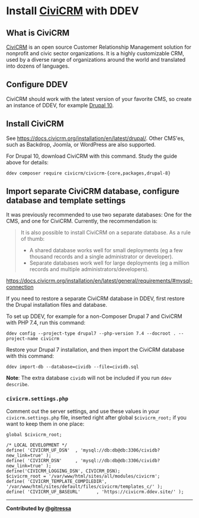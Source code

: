 # Install [CiviCRM](https://civicrm.org/) with DDEV

## What is CiviCRM

[CiviCRM](https://civicrm.org/) is an open source Customer Relationship Management solution for nonprofit and civic sector organizations. It is a highly customizable CRM, used by a diverse range of organizations around the world and translated into dozens of languages. 


## Configure DDEV

CiviCRM should work with the latest version of your favorite CMS, so create an instance of DDEV, for example [Drupal 10](https://ddev.readthedocs.io/en/latest/users/quickstart/#drupal).


## Install CiviCRM

See https://docs.civicrm.org/installation/en/latest/drupal/. Other CMS'es, such as Backdrop, Joomla, or WordPress are also supported.

For Drupal 10, download CiviCRM with this command. Study the guide above for details:

`ddev composer require civicrm/civicrm-{core,packages,drupal-8}`


## Import separate CiviCRM database, configure database and template settings

It was previously recommended to use two separate databases: One for the CMS, and one for CiviCRM. Currently, the recommendation is:

> It is also possible to install CiviCRM on a separate database. As a rule of thumb:
>
> - A shared database works well for small deployments (eg a few thousand records and a single administrator or developer).
> - Separate databases work well for large deployments (eg a million records and multiple administrators/developers).

https://docs.civicrm.org/installation/en/latest/general/requirements/#mysql-connection

If you need to restore a separate CiviCRM database in DDEV, first restore the Drupal installation files and database.

To set up DDEV, for example for a non-Composer Drupal 7 and CiviCRM with PHP 7.4, run this command:

`ddev config --project-type drupal7 --php-version 7.4 --docroot . --project-name civicrm`

Restore your Drupal 7 installation, and then import the CiviCRM database with this command:

`ddev import-db --database=cividb --file=cividb.sql`

**Note**: The extra database `cividb` will not be included if you run `ddev describe`.

### `civicrm.settings.php`

Comment out the server settings, and use these values in your `civicrm.settings.php` file, inserted right after global `$civicrm_root;` if you want to keep them in one place:

```
global $civicrm_root;

/* LOCAL DEVELOPMENT */
define( 'CIVICRM_UF_DSN'  , 'mysql://db:db@db:3306/cividb?new_link=true' );
define( 'CIVICRM_DSN'     , 'mysql://db:db@db:3306/cividb?new_link=true' );
define('CIVICRM_LOGGING_DSN', CIVICRM_DSN);
$civicrm_root = '/var/www/html/sites/all/modules/civicrm';
define( 'CIVICRM_TEMPLATE_COMPILEDIR', '/var/www/html/sites/default/files/civicrm/templates_c/' );
define( 'CIVICRM_UF_BASEURL'      , 'https://civicrm.ddev.site/' );
```

---

**Contributed by [@gitressa](https://github.com/gitressa)**
